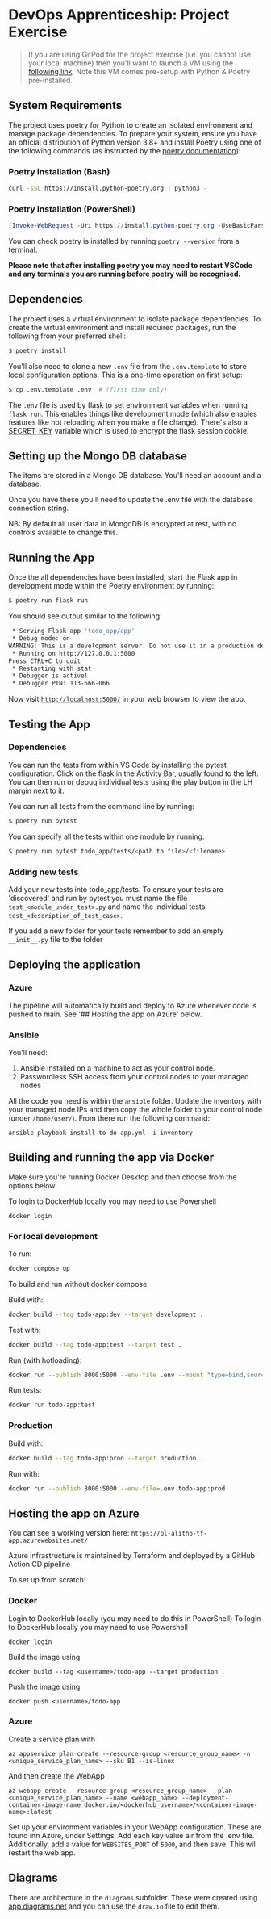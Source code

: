 # DevOps Apprenticeship: Project Exercise

> If you are using GitPod for the project exercise (i.e. you cannot use your local machine) then you'll want to launch a VM using the [following link](https://gitpod.io/#https://github.com/CorndelWithSoftwire/DevOps-Course-Starter). Note this VM comes pre-setup with Python & Poetry pre-installed.

## System Requirements

The project uses poetry for Python to create an isolated environment and manage package dependencies. To prepare your system, ensure you have an official distribution of Python version 3.8+ and install Poetry using one of the following commands (as instructed by the [poetry documentation](https://python-poetry.org/docs/#system-requirements)):

### Poetry installation (Bash)

```bash
curl -sSL https://install.python-poetry.org | python3 -
```

### Poetry installation (PowerShell)

```powershell
(Invoke-WebRequest -Uri https://install.python-poetry.org -UseBasicParsing).Content | py -
```

You can check poetry is installed by running `poetry --version` from a terminal.

**Please note that after installing poetry you may need to restart VSCode and any terminals you are running before poetry will be recognised.**

## Dependencies

The project uses a virtual environment to isolate package dependencies. To create the virtual environment and install required packages, run the following from your preferred shell:

```bash
$ poetry install
```

You'll also need to clone a new `.env` file from the `.env.template` to store local configuration options. This is a one-time operation on first setup:

```bash
$ cp .env.template .env  # (first time only)
```

The `.env` file is used by flask to set environment variables when running `flask run`. This enables things like development mode (which also enables features like hot reloading when you make a file change). There's also a [SECRET_KEY](https://flask.palletsprojects.com/en/2.3.x/config/#SECRET_KEY) variable which is used to encrypt the flask session cookie.

## Setting up the Mongo DB database
The items are stored in a Mongo DB database. You'll need an account and a database.

Once you have these you'll need to update the .env file with the database connection string. 

NB: By default all user data in MongoDB  is encrypted at rest, with no controls available to change this.

## Running the App

Once the all dependencies have been installed, start the Flask app in development mode within the Poetry environment by running:
```bash
$ poetry run flask run
```

You should see output similar to the following:
```bash
 * Serving Flask app 'todo_app/app'
 * Debug mode: on
WARNING: This is a development server. Do not use it in a production deployment. Use a production WSGI server instead.
 * Running on http://127.0.0.1:5000
Press CTRL+C to quit
 * Restarting with stat
 * Debugger is active!
 * Debugger PIN: 113-666-066
```
Now visit [`http://localhost:5000/`](http://localhost:5000/) in your web browser to view the app.

## Testing the App
### Dependencies

You can run the tests from within VS Code by installing the pytest configuration. Click on the flask in the Activity Bar, usually found to the left. You can then run or debug individual tests using the play button in the LH margin next to it.

You can run all tests from the command line by running:

```bash
$ poetry run pytest
```

You can specify all the tests within one module by running:

```bash
$ poetry run pytest todo_app/tests/<path to file>/<filename>
```

### Adding new tests
Add your new tests into todo_app/tests. To ensure your tests are 'discovered' and run by pytest you must name the file ```test_<module_under_test>.py``` and name the individual tests ```test_<description_of_test_case>```.

If you add a new folder for your tests remember to add an empty ```__init__.py``` file to the folder

## Deploying the application
### Azure
The pipeline will automatically build and deploy to Azure whenever code is pushed to main. See '## Hosting the app on Azure' below.

### Ansible
You'll need: 
1. Ansible installed on a machine to act as your control node.
2. Passwordless SSH access from your control nodes to your managed nodes

All the code you need is within the ```ansible``` folder. Update the inventory with your managed node IPs and then copy the whole folder to your control node (under ```/home/user/```). From there run the following command:
```
ansible-playbook install-to-do-app.yml -i inventory
```

## Building and running the app via Docker
Make sure you're running Docker Desktop and then choose from the options below

To login to DockerHub locally you may need to use Powershell
```
docker login
```

### For local development
To run:
```bash
docker compose up
```

To build and run without docker compose:

Build with:
```bash
docker build --tag todo-app:dev --target development .
```

Test with:
```bash
docker build --tag todo-app:test --target test .
```

Run (with hotloading):
```bash
docker run --publish 8000:5000 --env-file .env --mount "type=bind,source=$(pwd)/todo_app,target=/app/todo_app" todo-app:dev
```

Run tests:
```bash
docker run todo-app:test
```

### Production
Build with: 
```bash
docker build --tag todo-app:prod --target production .
```
Run with:
```bash
docker run --publish 8000:5000 --env-file=.env todo-app:prod
```

## Hosting the app on Azure
You can see a working version here:
`https://pl-alitho-tf-app.azurewebsites.net/`

Azure infrastructure is maintained by Terraform and deployed by a GitHub Action CD pipeline

To set up from scratch:
### Docker
Login to DockerHub locally (you may need to do this in PowerShell)
To login to DockerHub locally you may need to use Powershell
```
docker login
```

Build the image using
```
docker build --tag <username>/todo-app --target production .
```

Push the image using
```
docker push <username>/todo-app
```

### Azure
Create a service plan with 
```
az appservice plan create --resource-group <resource_group_name> -n <unique_service_plan_name> --sku B1 --is-linux
```

And then create the WebApp
```
az webapp create --resource-group <resource_group_name> --plan <unique_service_plan_name> --name <webapp_name> --deployment-container-image-name docker.io/<dockerhub_username>/<container-image-name>:latest
```

Set up your environment variables in your WebApp configuration. These are found inn Azure, under Settings. Add each key value air from the .env file. Additionally, add a value for `WEBSITES_PORT` of `5000`, and then save. This will restart the web app.


## Diagrams
There are architecture in the `diagrams` subfolder. These were created using [app.diagrams.net](https://app.diagrams.net/) and you can use the `draw.io` file to edit them.
